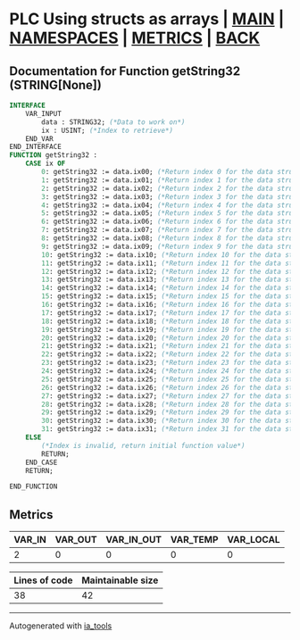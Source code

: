 # PLC Using structs as arrays | [MAIN] | [NAMESPACES] | [METRICS] | [BACK]  

## Documentation for Function getString32 (STRING[None])  

```pascal
INTERFACE
    VAR_INPUT
        data : STRING32; (*Data to work on*)
        ix : USINT; (*Index to retrieve*)
    END_VAR
END_INTERFACE
FUNCTION getString32 :
    CASE ix OF
    	0: getString32 := data.ix00; (*Return index 0 for the data struct*)
    	1: getString32 := data.ix01; (*Return index 1 for the data struct*)
    	2: getString32 := data.ix02; (*Return index 2 for the data struct*)
    	3: getString32 := data.ix03; (*Return index 3 for the data struct*)
    	4: getString32 := data.ix04; (*Return index 4 for the data struct*)
    	5: getString32 := data.ix05; (*Return index 5 for the data struct*)
    	6: getString32 := data.ix06; (*Return index 6 for the data struct*)
    	7: getString32 := data.ix07; (*Return index 7 for the data struct*)
    	8: getString32 := data.ix08; (*Return index 8 for the data struct*)
    	9: getString32 := data.ix09; (*Return index 9 for the data struct*)
    	10: getString32 := data.ix10; (*Return index 10 for the data struct*)
    	11: getString32 := data.ix11; (*Return index 11 for the data struct*)
    	12: getString32 := data.ix12; (*Return index 12 for the data struct*)
    	13: getString32 := data.ix13; (*Return index 13 for the data struct*)
    	14: getString32 := data.ix14; (*Return index 14 for the data struct*)
    	15: getString32 := data.ix15; (*Return index 15 for the data struct*)
    	16: getString32 := data.ix16; (*Return index 16 for the data struct*)
    	17: getString32 := data.ix17; (*Return index 17 for the data struct*)
    	18: getString32 := data.ix18; (*Return index 18 for the data struct*)
    	19: getString32 := data.ix19; (*Return index 19 for the data struct*)
    	20: getString32 := data.ix20; (*Return index 20 for the data struct*)
    	21: getString32 := data.ix21; (*Return index 21 for the data struct*)
    	22: getString32 := data.ix22; (*Return index 22 for the data struct*)
    	23: getString32 := data.ix23; (*Return index 23 for the data struct*)
    	24: getString32 := data.ix24; (*Return index 24 for the data struct*)
    	25: getString32 := data.ix25; (*Return index 25 for the data struct*)
    	26: getString32 := data.ix26; (*Return index 26 for the data struct*)
    	27: getString32 := data.ix27; (*Return index 27 for the data struct*)
    	28: getString32 := data.ix28; (*Return index 28 for the data struct*)
    	29: getString32 := data.ix29; (*Return index 29 for the data struct*)
    	30: getString32 := data.ix30; (*Return index 30 for the data struct*)
    	31: getString32 := data.ix31; (*Return index 31 for the data struct*)
    ELSE
    	(*Index is invalid, return initial function value*)
    	RETURN;
    END_CASE
    RETURN;

END_FUNCTION
```

## Metrics  

| VAR_IN | VAR_OUT | VAR_IN_OUT | VAR_TEMP | VAR_LOCAL |
| ------ | ------- | ---------- | --------- | -------- |
| 2 | 0 | 0 | 0 | 0 |  

| Lines of code | Maintainable size |
| ------------- | ----------------- |
| 38 | 42 |

---
Autogenerated with [ia_tools](https://github.com/tkucic/ia_tools)  

[MAIN]: ../../../../index_st.md
[NAMESPACES]: ../../nsList_st.md
[METRICS]: ../../../metrics_st.md
[BACK]: ../nsMain_st.md
